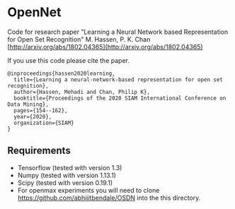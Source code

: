 # OpenNet

Code for research paper "Learning a Neural Network based Representation for Open Set Recognition" M. Hassen, P. K. Chan
[http://arxiv.org/abs/1802.04365](http://arxiv.org/abs/1802.04365)

If you use this code please cite the paper.
```
@inproceedings{hassen2020learning,
  title={Learning a neural-network-based representation for open set recognition},
  author={Hassen, Mehadi and Chan, Philip K},
  booktitle={Proceedings of the 2020 SIAM International Conference on Data Mining},
  pages={154--162},
  year={2020},
  organization={SIAM}
}
```

## Requirements

* Tensorflow (tested with version 1.3)
* Numpy (tested with version 1.13.1)
* Scipy (tested with version 0.19.1)
* For openmax experiments you will need to clone https://github.com/abhijitbendale/OSDN into the this directory.
